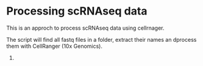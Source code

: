 # Processing scRNAseq data

This is an approch to process scRNAseq data using cellrnager.

The script will find all fastq files in a folder, extract their names an dprocess them with CellRanger (10x Genomics). 


1.
